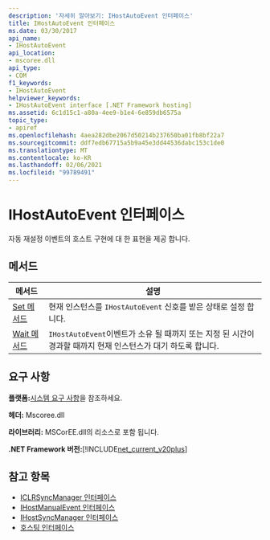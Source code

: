 ```yaml
---
description: '자세히 알아보기: IHostAutoEvent 인터페이스'
title: IHostAutoEvent 인터페이스
ms.date: 03/30/2017
api_name:
- IHostAutoEvent
api_location:
- mscoree.dll
api_type:
- COM
f1_keywords:
- IHostAutoEvent
helpviewer_keywords:
- IHostAutoEvent interface [.NET Framework hosting]
ms.assetid: 6c1d15c1-a80a-4ee9-b1e4-6e859db6575a
topic_type:
- apiref
ms.openlocfilehash: 4aea282dbe2067d50214b237650ba01fb8bf22a7
ms.sourcegitcommit: ddf7edb67715a5b9a45e3dd44536dabc153c1de0
ms.translationtype: MT
ms.contentlocale: ko-KR
ms.lasthandoff: 02/06/2021
ms.locfileid: "99789491"
---
```

# <a name="ihostautoevent-interface"></a>IHostAutoEvent 인터페이스

자동 재설정 이벤트의 호스트 구현에 대 한 표현을 제공 합니다.  
  
## <a name="methods"></a>메서드  
  
|메서드|설명|  
|------------|-----------------|  
|[Set 메서드](ihostautoevent-set-method.md)|현재 인스턴스를 `IHostAutoEvent` 신호를 받은 상태로 설정 합니다.|  
|[Wait 메서드](ihostautoevent-wait-method.md)|`IHostAutoEvent`이벤트가 소유 될 때까지 또는 지정 된 시간이 경과할 때까지 현재 인스턴스가 대기 하도록 합니다.|  
  
## <a name="requirements"></a>요구 사항  

 **플랫폼:**[시스템 요구 사항](../../get-started/system-requirements.md)을 참조하세요.  
  
 **헤더:** Mscoree.dll  
  
 **라이브러리:** MSCorEE.dll의 리소스로 포함 됩니다.  
  
 **.NET Framework 버전:**[!INCLUDE[net_current_v20plus](../../../../includes/net-current-v20plus-md.md)]  
  
## <a name="see-also"></a>참고 항목

- [ICLRSyncManager 인터페이스](iclrsyncmanager-interface.md)
- [IHostManualEvent 인터페이스](ihostmanualevent-interface.md)
- [IHostSyncManager 인터페이스](ihostsyncmanager-interface.md)
- [호스팅 인터페이스](hosting-interfaces.md)
